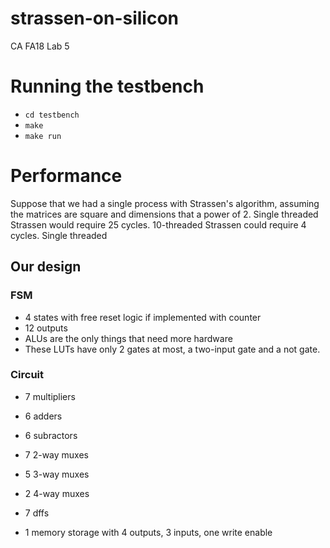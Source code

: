 # strassen-on-silicon
CA FA18 Lab 5 

# Running the testbench
- `cd testbench`
- `make`
- `make run`

# Performance

Suppose that we had a single process with Strassen's algorithm, assuming the matrices are square and dimensions that a power of 2.
Single threaded Strassen would require 25 cycles.
10-threaded Strassen could require 4 cycles.
Single threaded

## Our design

### FSM
- 4 states with free reset logic if implemented with counter
- 12 outputs
- ALUs are the only things that need more hardware
- These LUTs have only 2 gates at most, a two-input gate and a not gate.

### Circuit
- 7 multipliers
- 6 adders
- 6 subractors

- 7 2-way muxes
- 5 3-way muxes
- 2 4-way muxes
- 7 dffs
- 1 memory storage with 4 outputs, 3 inputs, one write enable
